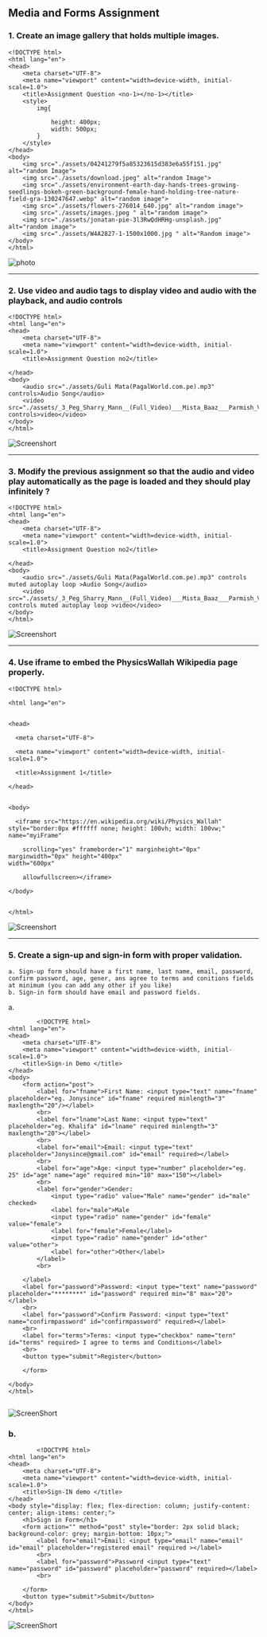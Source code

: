 ## Media and Forms Assignment

### 1. Create an image gallery that holds multiple images.

```
<!DOCTYPE html>
<html lang="en">
<head>
    <meta charset="UTF-8">
    <meta name="viewport" content="width=device-width, initial-scale=1.0">
    <title>Assignment Question <no-1></no-1></title>
    <style>
        img{
            
            height: 400px;
            width: 500px;
        }
    </style>
</head>
<body>
    <img src="./assets/04241279f5a85323615d383e6a55f151.jpg" alt="random Image">
    <img src="./assets/download.jpeg" alt="random Image">
    <img src="./assets/environment-earth-day-hands-trees-growing-seedlings-bokeh-green-background-female-hand-holding-tree-nature-field-gra-130247647.webp" alt="random image">
    <img src="./assets/flowers-276014_640.jpg" alt="random image">
    <img src="./assets/images.jpeg " alt="random image">
    <img src="./assets/jonatan-pie-3l3RwQdHRHg-unsplash.jpg"  alt="random image">
    <img src="./assets/W4A2827-1-1500x1000.jpg " alt="Random image">
</body>
</html>
```
![photo](./output/Screenshot%20(304).png)


---

### 2. Use video and audio tags to display video and audio with the playback, and audio controls

```
<!DOCTYPE html>
<html lang="en">
<head>
    <meta charset="UTF-8">
    <meta name="viewport" content="width=device-width, initial-scale=1.0">
    <title>Assignment Question no2</title>

</head>
<body>
    <audio src="./assets/Guli Mata(PagalWorld.com.pe).mp3" controls>Audio Song</audio>
    <video src="./assets/_3_Peg_Sharry_Mann__(Full_Video)___Mista_Baaz___Parmish_Verma___Latest_Punjabi_S.mp4" controls>video</video>
</body>
</html>

```
![Screenshort](./output/Screenshot%20(303).png)


---

### 3. Modify the previous assignment so that the audio and video play automatically as the page is loaded and they should play infinitely ? 

```
<!DOCTYPE html>
<html lang="en">
<head>
    <meta charset="UTF-8">
    <meta name="viewport" content="width=device-width, initial-scale=1.0">
    <title>Assignment Question no2</title>

</head>
<body>
    <audio src="./assets/Guli Mata(PagalWorld.com.pe).mp3" controls muted autoplay loop >Audio Song</audio>
    <video src="./assets/_3_Peg_Sharry_Mann__(Full_Video)___Mista_Baaz___Parmish_Verma___Latest_Punjabi_S.mp4" controls muted autoplay loop >video</video>
</body>
</html>

```
![Screenshort](./output/Screenshot%20(303).png)


---

### 4. Use iframe to embed the PhysicsWallah Wikipedia page properly.

```
<!DOCTYPE html>

<html lang="en">


<head>

  <meta charset="UTF-8">

  <meta name="viewport" content="width=device-width, initial-scale=1.0">

  <title>Assignment 1</title>

</head>


<body>

  <iframe src="https://en.wikipedia.org/wiki/Physics_Wallah" style="border:0px #ffffff none; height: 100vh; width: 100vw;" 
name="myiFrame"

    scrolling="yes" frameborder="1" marginheight="0px" marginwidth="0px" height="400px" 
width="600px"

    allowfullscreen></iframe>

</body>


</html>

```

![Screenshort](./output/Screenshot%20(305).png)

---

### 5. Create a sign-up and sign-in form with proper validation.
    a. Sign-up form should have a first name, last name, email, password, confirm password, age, gener, ans agree to terms and conitions fields at minimum (you can add any other if you like)
    b. Sign-in form should have email and password fields.

a. 
```
        <!DOCTYPE html>
<html lang="en">
<head>
    <meta charset="UTF-8">
    <meta name="viewport" content="width=device-width, initial-scale=1.0">
    <title>Sign-in Demo </title>
</head>
<body>
    <form action="post">    
        <label for="fname">First Name: <input type="text" name="fname" placeholder="eg. Jonysince" id="fname" required minlength="3" maxlength="20"/></label>
        <br>
        <label for="lname">Last Name: <input type="text" placeholder="eg. Khalifa" id="lname" required minlength="3" maxlength="20"></label>
        <br>
        <label for="email">Email: <input type="text" placeholder="Jonysince@gmail.com" id="email" required></label>
        <br>
        <label for="age">Age: <input type="number" placeholder="eg. 25" id="age" name="age" required min="10" max="150"></label>
        <br>
        <label for="gender">Gender: 
            <input type="radio" value="Male" name="gender" id="male" checked>
            <label for="male">Male
            <input type="radio" name="gender" id="female" value="female">
            <label for="female">Female</label>
            <input type="radio" name="gender" id="other" value="other">
            <label for="other">Other</label>
        </label>
        <br>
        
    </label>
    <label for="password">Password: <input type="text" name="password" placeholder="********" id="password" required min="8" max="20"></label>
    <br>
    <label for="password">Confirm Password: <input type="text" name="confirmpassword" id="confirmpassword" required></label>
    <br>
    <label for="terms">Terms: <input type="checkbox" name="tern" id="terms" required> I agree to terms and Conditions</label>
    <br>
    <button type="submit">Register</button>

    </form>
    
</body>
</html>
    
```

![ScreenShort](./output/Screenshot%20(306).png)

### b.
```
        <!DOCTYPE html>
<html lang="en">
<head>
    <meta charset="UTF-8">
    <meta name="viewport" content="width=device-width, initial-scale=1.0">
    <title>Sign-IN demo </title>
</head>
<body style="display: flex; flex-direction: column; justify-content: center; align-items: center;">
    <h1>Sign in Form</h1>
    <form action="" method="post" style="border: 2px solid black; background-color: grey; margin-bottom: 10px;">
        <label for="email">Email: <input type="email" name="email" id="email" placeholder="registered email" required ></label>
        <br>
        <label for="password">Password <input type="text" name="password" id="password" placeholder="password" required></label>
        <br>
        
    </form>
    <button type="submit">Submit</button>
</body>
</html> 
```

![ScreenShort](./output/Screenshot%20(307).png)